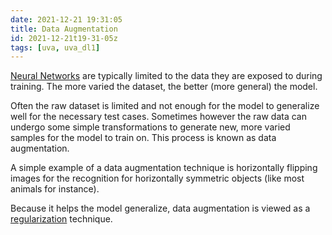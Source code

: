 ```yaml
---
date: 2021-12-21 19:31:05
title: Data Augmentation
id: 2021-12-21t19-31-05z
tags: [uva, uva_dl1]
---
```


[Neural Networks](./2021-04-26t18-14-48z.md) are typically limited to the data
they are exposed to during training. The more varied the dataset, the better
(more general) the model.

Often the raw dataset is limited and not enough for the model to generalize well
for the necessary test cases. Sometimes however the raw data can undergo some
simple transformations to generate new, more varied samples for the model to
train on. This process is known as data augmentation.

A simple example of a data augmentation technique is horizontally flipping
images for the recognition for horizontally symmetric objects (like most animals
for instance).

Because it helps the model generalize, data augmentation is viewed as a
[regularization](./2021-12-21t18-46-39z.md) technique.
